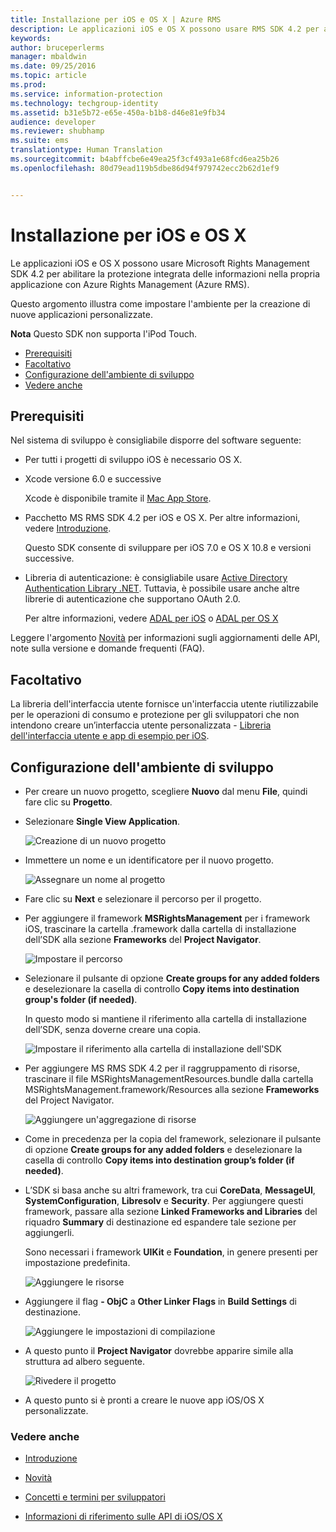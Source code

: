 ```yaml
---
title: Installazione per iOS e OS X | Azure RMS
description: Le applicazioni iOS e OS X possono usare RMS SDK 4.2 per abilitare la protezione integrata delle informazioni nella propria applicazione con AAD RM.
keywords: 
author: bruceperlerms
manager: mbaldwin
ms.date: 09/25/2016
ms.topic: article
ms.prod: 
ms.service: information-protection
ms.technology: techgroup-identity
ms.assetid: b31e5b72-e65e-450a-b1b8-d46e81e9fb34
audience: developer
ms.reviewer: shubhamp
ms.suite: ems
translationtype: Human Translation
ms.sourcegitcommit: b4abffcbe6e49ea25f3cf493a1e68fcd6ea25b26
ms.openlocfilehash: 80d79ead119b5dbe86d94f979742ecc2b62d1ef9


---
```


# Installazione per iOS e OS X

Le applicazioni iOS e OS X possono usare Microsoft Rights Management SDK 4.2 per abilitare la protezione integrata delle informazioni nella propria applicazione con Azure Rights Management (Azure RMS).

Questo argomento illustra come impostare l'ambiente per la creazione di nuove applicazioni personalizzate.

**Nota** Questo SDK non supporta l'iPod Touch.


-   [Prerequisiti](#prerequisites)
-   [Facoltativo](#optional)
-   [Configurazione dell'ambiente di sviluppo](#configuring-your-development-environment)
-   [Vedere anche](#see-also)

## Prerequisiti

Nel sistema di sviluppo è consigliabile disporre del software seguente:

-   Per tutti i progetti di sviluppo iOS è necessario OS X.
-   Xcode versione 6.0 e successive

    Xcode è disponibile tramite il [Mac App Store](https://developer.apple.com/technologies/mac/).

-   Pacchetto MS RMS SDK 4.2 per iOS e OS X. Per altre informazioni, vedere [Introduzione](get-started.md).

    Questo SDK consente di sviluppare per iOS 7.0 e OS X 10.8 e versioni successive.

-   Libreria di autenticazione: è consigliabile usare [Active Directory Authentication Library .NET](https://msdn.microsoft.com/library/jj573266.aspx). Tuttavia, è possibile usare anche altre librerie di autenticazione che supportano OAuth 2.0.

    Per altre informazioni, vedere [ADAL per iOS](https://github.com/MSOpenTech/azure-activedirectory-library-for-ios) o [ADAL per OS X](https://github.com/MSOpenTech/azure-activedirectory-library-for-ios/tree/OSXUniversal)

Leggere l'argomento [Novità](release-notes.md) per informazioni sugli aggiornamenti delle API, note sulla versione e domande frequenti (FAQ).

## Facoltativo

La libreria dell'interfaccia utente fornisce un'interfaccia utente riutilizzabile per le operazioni di consumo e protezione per gli sviluppatori che non intendono creare un’interfaccia utente personalizzata - [Libreria dell'interfaccia utente e app di esempio per iOS](https://github.com/AzureAD/rms-sdk-ui-for-ios).

## Configurazione dell'ambiente di sviluppo

-   Per creare un nuovo progetto, scegliere **Nuovo** dal menu **File**, quindi fare clic su **Progetto**.
-   Selezionare **Single View Application**.

    ![Creazione di un nuovo progetto](../media/iOS-Project.png)

-   Immettere un nome e un identificatore per il nuovo progetto.

    ![Assegnare un nome al progetto](../media/iOS-project-options.png)

-   Fare clic su **Next** e selezionare il percorso per il progetto.
-   Per aggiungere il framework **MSRightsManagement** per i framework iOS, trascinare la cartella .framework dalla cartella di installazione dell’SDK alla sezione **Frameworks** del **Project Navigator**.

    ![Impostare il percorso](../media/ios-add-dependencies-01a.png)

-   Selezionare il pulsante di opzione **Create groups for any added folders** e deselezionare la casella di controllo **Copy items into destination group's folder (if needed)**.

    In questo modo si mantiene il riferimento alla cartella di installazione dell’SDK, senza doverne creare una copia.

    ![Impostare il riferimento alla cartella di installazione dell'SDK](../media/iOS-create-groups.png)

-   Per aggiungere MS RMS SDK 4.2 per il raggruppamento di risorse, trascinare il file MSRightsManagementResources.bundle dalla cartella MSRightsManagement.framework/Resources alla sezione **Frameworks** del Project Navigator.

    ![Aggiungere un'aggregazione di risorse](../media/iOS-add-resource-bundle-02a.png)

-   Come in precedenza per la copia del framework, selezionare il pulsante di opzione **Create groups for any added folders** e deselezionare la casella di controllo **Copy items into destination group’s folder (if needed)**.
-   L’SDK si basa anche su altri framework, tra cui **CoreData**, **MessageUI**, **SystemConfiguration**, **Libresolv** e **Security**. Per aggiungere questi framework, passare alla sezione **Linked Frameworks and Libraries** del riquadro **Summary** di destinazione ed espandere tale sezione per aggiungerli.

    Sono necessari i framework **UIKit** e **Foundation**, in genere presenti per impostazione predefinita.

    ![Aggiungere le risorse](../media/iOS-add-libraries.png)

-   Aggiungere il flag **- ObjC** a **Other Linker Flags** in **Build Settings** di destinazione.

    ![Aggiungere le impostazioni di compilazione](../media/iOS-linker-flags.png)

-   A questo punto il **Project Navigator** dovrebbe apparire simile alla struttura ad albero seguente.

    ![Rivedere il progetto](../media/iOS-verify-setup-01a.png)

-   A questo punto si è pronti a creare le nuove app iOS/OS X personalizzate.

### Vedere anche

* [Introduzione](get-started.md)

* [Novità](release-notes.md)

* [Concetti e termini per sviluppatori](core-concepts.md)

* [Informazioni di riferimento sulle API di iOS/OS X](/information-protection/sdk/4.2/api/ios/ios)

 

 






<!--HONumber=Sep16_HO5-->


